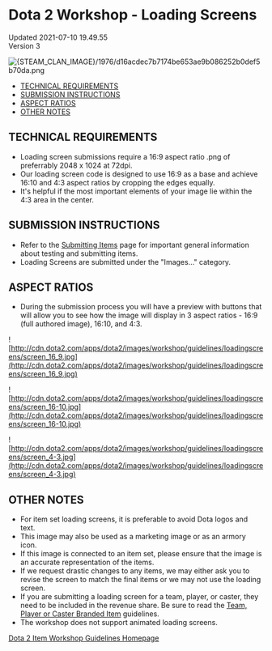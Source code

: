 # Dota 2 Workshop - Loading Screens
Updated 2021-07-10 19.49.55  
Version 3  

![{STEAM_CLAN_IMAGE}/1976/d16acdec7b7174be653ae9b086252b0def5b70da.png]({STEAM_CLAN_IMAGE}/1976/d16acdec7b7174be653ae9b086252b0def5b70da.png)  
  
  
* [TECHNICAL REQUIREMENTS](#requirements)
* [SUBMISSION INSTRUCTIONS](#instructions)
* [ASPECT RATIOS](#aspect)
* [OTHER NOTES](#notes)
  
  
  
  
## TECHNICAL REQUIREMENTS
* Loading screen submissions require a 16:9 aspect ratio .png of preferrably 2048 x 1024 at 72dpi.
* Our loading screen code is designed to use 16:9 as a base and achieve 16:10 and 4:3 aspect ratios by cropping the edges equally.
* It's helpful if the most important elements of your image lie within the 4:3 area in the center.
  
  
  
  
## SUBMISSION INSTRUCTIONS
* Refer to the [Submitting Items](https://help.steampowered.com/en/faqs/view/3E00-D38F-B793-7384) page for important general information about testing and submitting items.
* Loading Screens are submitted under the "Images..." category.
  
  
  
  
## ASPECT RATIOS
* During the submission process you will have a preview with buttons that will allow you to see how the image will display in 3 aspect ratios - 16:9 (full authored image), 16:10, and 4:3.
  
  
![http://cdn.dota2.com/apps/dota2/images/workshop/guidelines/loadingscreens/screen_16_9.jpg](http://cdn.dota2.com/apps/dota2/images/workshop/guidelines/loadingscreens/screen_16_9.jpg)  
  
![http://cdn.dota2.com/apps/dota2/images/workshop/guidelines/loadingscreens/screen_16-10.jpg](http://cdn.dota2.com/apps/dota2/images/workshop/guidelines/loadingscreens/screen_16-10.jpg)  
  
![http://cdn.dota2.com/apps/dota2/images/workshop/guidelines/loadingscreens/screen_4-3.jpg](http://cdn.dota2.com/apps/dota2/images/workshop/guidelines/loadingscreens/screen_4-3.jpg)  
  
  
  
## OTHER NOTES
* For item set loading screens, it is preferable to avoid Dota logos and text.
* This image may also be used as a marketing image or as an armory icon.
* If this image is connected to an item set, please ensure that the image is an accurate representation of the items.
* If we request drastic changes to any items, we may either ask you to revise the screen to match the final items or we may not use the loading screen.
* If you are submitting a loading screen for a team, player, or caster, they need to be included in the revenue share. Be sure to read the [Team, Player or Caster Branded Item](https://support.steampowered.com/kb/4569-PDXC-8590/dota-2-team-player-or-caster-branded-items) guidelines.
* The workshop does not support animated loading screens.
  
  
[Dota 2 Item Workshop Guidelines Homepage](http://www.dota2.com/workshop/)